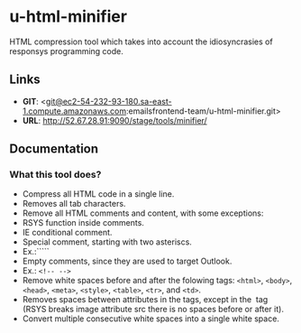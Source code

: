 # u-html-minifier

HTML compression tool which takes into account the idiosyncrasies of responsys programming code.


## Links

- **GIT**: <git@ec2-54-232-93-180.sa-east-1.compute.amazonaws.com:emailsfrontend-team/u-html-minifier.git>
- **URL**: http://52.67.28.91:9090/stage/tools/minifier/


## Documentation

### What this tool does?

- Compress all HTML code in a single line.
- Removes all tab characters.
- Remove all HTML comments and content, with some exceptions:
- RSYS function inside comments.
- IE conditional comment.
- Special comment, starting with two asteriscs. 
- Ex.:```<!--** Keep this comment! -->`` 
- Empty comments, since they are used to target Outlook. 
- Ex.: ```<!-- -->```
- Remove white spaces before and after the folowing tags: ```<html>```, ```<body>```, ```<head>```, ```<meta>```, ```<style>```, ```<table>```, ```<tr>```, and ```<td>```.
- Removes spaces between attributes in the tags, except in the <img> tag (RSYS breaks image attribute src there is no spaces before or after it).
- Convert multiple consecutive white spaces into a single white space.